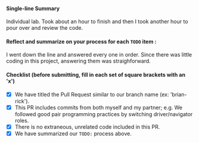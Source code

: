 #### Single-line Summary
Individual lab. Took about an hour to finish and then I took another hour to pour over and review the code.

#### Reflect and summarize on your process for each `TODO` item :  
  I went down the line and answered every one in order. Since there was little coding in this project, answering them was straighforward.

#### Checklist (before submitting, fill in each set of square brackets with an 'x')
- [X] We have titled the Pull Request similar to our branch name (ex: 'brian-rick'). 
- [X] This PR includes commits from both myself and my partner; e.g. We followed good pair programming practices by switching driver/navigator roles.
- [X] There is no extraneous, unrelated code included in this PR.
- [X] We have summarized our `TODO:` process above.
